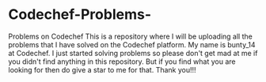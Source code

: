 # Codechef-Problems-
Problems on Codechef 
This is a repository where I will be uploading all the problems that I have solved on the 
Codechef platform. My name is bunty_14 at Codechef. I just started solving problems so 
please don't get mad at me if you didn't find anything in this repository. But if you 
find what you are looking for then do give a star to me for that. Thank you!!!
